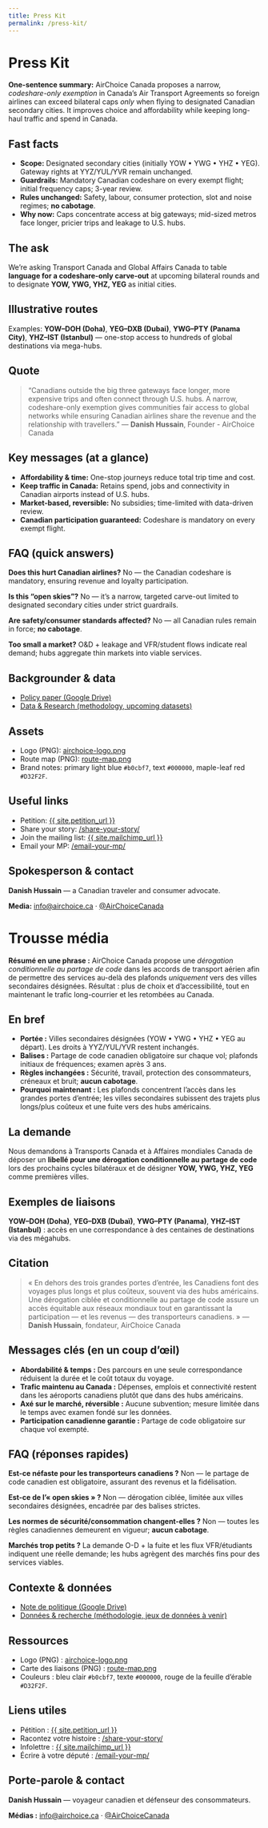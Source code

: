 ```yaml
---
title: Press Kit
permalink: /press-kit/
---
```


<div class="lang-en">
  <h1>Press Kit</h1>

  <p><strong>One-sentence summary:</strong> AirChoice Canada proposes a narrow, <em>codeshare-only exemption</em> in Canada’s Air Transport Agreements so foreign airlines can exceed bilateral caps <em>only</em> when flying to designated Canadian secondary cities. It improves choice and affordability while keeping long-haul traffic and spend in Canada.</p>

  <h2>Fast facts</h2>
  <ul>
    <li><strong>Scope:</strong> Designated secondary cities (initially YOW • YWG • YHZ • YEG). Gateway rights at YYZ/YUL/YVR remain unchanged.</li>
    <li><strong>Guardrails:</strong> Mandatory Canadian codeshare on every exempt flight; initial frequency caps; 3-year review.</li>
    <li><strong>Rules unchanged:</strong> Safety, labour, consumer protection, slot and noise regimes; <strong>no cabotage</strong>.</li>
    <li><strong>Why now:</strong> Caps concentrate access at big gateways; mid-sized metros face longer, pricier trips and leakage to U.S. hubs.</li>
  </ul>

  <h2>The ask</h2>
  <p>We’re asking Transport Canada and Global Affairs Canada to table <strong>language for a codeshare-only carve-out</strong> at upcoming bilateral rounds and to designate <strong>YOW, YWG, YHZ, YEG</strong> as initial cities.</p>

  <h2>Illustrative routes</h2>
  <p>Examples: <strong>YOW–DOH (Doha)</strong>, <strong>YEG–DXB (Dubai)</strong>, <strong>YWG–PTY (Panama City)</strong>, <strong>YHZ–IST (Istanbul)</strong> — one-stop access to hundreds of global destinations via mega-hubs.</p>

  <h2>Quote</h2>
  <blockquote>
    “Canadians outside the big three gateways face longer, more expensive trips and often connect through U.S. hubs. A narrow, codeshare-only exemption gives communities fair access to global networks while ensuring Canadian airlines share the revenue and the relationship with travellers.” — <strong>Danish Hussain</strong>, Founder - AirChoice Canada
  </blockquote>

  <h2>Key messages (at a glance)</h2>
  <ul>
    <li><strong>Affordability & time:</strong> One-stop journeys reduce total trip time and cost.</li>
    <li><strong>Keep traffic in Canada:</strong> Retains spend, jobs and connectivity in Canadian airports instead of U.S. hubs.</li>
    <li><strong>Market-based, reversible:</strong> No subsidies; time-limited with data-driven review.</li>
    <li><strong>Canadian participation guaranteed:</strong> Codeshare is mandatory on every exempt flight.</li>
  </ul>

  <h2>FAQ (quick answers)</h2>
  <p><strong>Does this hurt Canadian airlines?</strong> No — the Canadian codeshare is mandatory, ensuring revenue and loyalty participation.</p>
  <p><strong>Is this “open skies”?</strong> No — it’s a narrow, targeted carve-out limited to designated secondary cities under strict guardrails.</p>
  <p><strong>Are safety/consumer standards affected?</strong> No — all Canadian rules remain in force; <strong>no cabotage</strong>.</p>
  <p><strong>Too small a market?</strong> O&D + leakage and VFR/student flows indicate real demand; hubs aggregate thin markets into viable services.</p>

  <h2>Backgrounder & data</h2>
  <ul>
    <li><a href="{{ site.policy_paper_url }}" target="_blank" rel="noopener" onclick="trackPDFClick('Policy Brief', 'press-kit')">Policy paper (Google Drive)</a></li>
    <li><a href="{{ '/data-research/' | relative_url }}">Data &amp; Research (methodology, upcoming datasets)</a></li>
  </ul>

  <h2>Assets</h2>
  <ul>
    <li>Logo (PNG): <a href="{{ '/assets/img/airchoice-logo.png' | relative_url }}">airchoice-logo.png</a></li>
    <li>Route map (PNG): <a href="{{ '/assets/img/route-map.png' | relative_url }}">route-map.png</a></li>
    <li>Brand notes: primary light blue <code>#b0cbf7</code>, text <code>#000000</code>, maple-leaf red <code>#D32F2F</code>.</li>
  </ul>

  <h2>Useful links</h2>
  <ul>
    <li>Petition: <a href="{{ site.petition_url }}" target="_blank" rel="noopener">{{ site.petition_url }}</a></li>
    <li>Share your story: <a href="{{ '/share-your-story/' | relative_url }}">/share-your-story/</a></li>
    <li>Join the mailing list: <a href="{{ site.mailchimp_url }}" target="_blank" rel="noopener">{{ site.mailchimp_url }}</a></li>
    <li>Email your MP: <a href="{{ '/email-your-mp/' | relative_url }}">/email-your-mp/</a></li>
  </ul>

  <h2>Spokesperson & contact</h2>
  <p><strong>Danish Hussain</strong> — a Canadian traveler and consumer advocate.</p>
  <p><strong>Media:</strong> <a href="mailto:info@airchoice.ca">info@airchoice.ca</a> · <a href="https://x.com/AirChoiceCanada" target="_blank" rel="noopener">@AirChoiceCanada</a></p>
</div>
<script>
function trackPDFClick(pdfName, sourceLocation) {
  gtag('event', 'pdf_download', {
    'pdf_name': pdfName,
    'source_location': sourceLocation,
    'link_url': event.target.href
  });
}
</script>
<div class="lang-fr">
  <h1>Trousse média</h1>

  <p><strong>Résumé en une phrase&nbsp;:</strong> AirChoice Canada propose une <em>dérogation conditionnelle au partage de code</em> dans les accords de transport aérien afin de permettre des services au-delà des plafonds <em>uniquement</em> vers des villes secondaires désignées. Résultat&nbsp;: plus de choix et d’accessibilité, tout en maintenant le trafic long-courrier et les retombées au Canada.</p>

  <h2>En bref</h2>
  <ul>
    <li><strong>Portée&nbsp;:</strong> Villes secondaires désignées (YOW • YWG • YHZ • YEG au départ). Les droits à YYZ/YUL/YVR restent inchangés.</li>
    <li><strong>Balises&nbsp;:</strong> Partage de code canadien obligatoire sur chaque vol; plafonds initiaux de fréquences; examen après 3&nbsp;ans.</li>
    <li><strong>Règles inchangées&nbsp;:</strong> Sécurité, travail, protection des consommateurs, créneaux et bruit; <strong>aucun cabotage</strong>.</li>
    <li><strong>Pourquoi maintenant&nbsp;:</strong> Les plafonds concentrent l’accès dans les grandes portes d’entrée; les villes secondaires subissent des trajets plus longs/plus coûteux et une fuite vers des hubs américains.</li>
  </ul>

  <h2>La demande</h2>
  <p>Nous demandons à Transports Canada et à Affaires mondiales Canada de déposer un <strong>libellé pour une dérogation conditionnelle au partage de code</strong> lors des prochains cycles bilatéraux et de désigner <strong>YOW, YWG, YHZ, YEG</strong> comme premières villes.</p>

  <h2>Exemples de liaisons</h2>
  <p><strong>YOW–DOH (Doha)</strong>, <strong>YEG–DXB (Dubaï)</strong>, <strong>YWG–PTY (Panama)</strong>, <strong>YHZ–IST (Istanbul)</strong>&nbsp;: accès en une correspondance à des centaines de destinations via des mégahubs.</p>

  <h2>Citation</h2>
  <blockquote>
    «&nbsp;En dehors des trois grandes portes d’entrée, les Canadiens font des voyages plus longs et plus coûteux, souvent via des hubs américains. Une dérogation ciblée et conditionnelle au partage de code assure un accès équitable aux réseaux mondiaux tout en garantissant la participation — et les revenus — des transporteurs canadiens.&nbsp;» — <strong>Danish Hussain</strong>, fondateur, AirChoice Canada
  </blockquote>

  <h2>Messages clés (en un coup d’œil)</h2>
  <ul>
    <li><strong>Abordabilité & temps&nbsp;:</strong> Des parcours en une seule correspondance réduisent la durée et le coût totaux du voyage.</li>
    <li><strong>Trafic maintenu au Canada&nbsp;:</strong> Dépenses, emplois et connectivité restent dans les aéroports canadiens plutôt que dans des hubs américains.</li>
    <li><strong>Axé sur le marché, réversible&nbsp;:</strong> Aucune subvention; mesure limitée dans le temps avec examen fondé sur les données.</li>
    <li><strong>Participation canadienne garantie&nbsp;:</strong> Partage de code obligatoire sur chaque vol exempté.</li>
  </ul>

  <h2>FAQ (réponses rapides)</h2>
  <p><strong>Est-ce néfaste pour les transporteurs canadiens&nbsp;?</strong> Non — le partage de code canadien est obligatoire, assurant des revenus et la fidélisation.</p>
  <p><strong>Est-ce de l’«&nbsp;open skies&nbsp;»&nbsp;?</strong> Non — dérogation ciblée, limitée aux villes secondaires désignées, encadrée par des balises strictes.</p>
  <p><strong>Les normes de sécurité/consommation changent-elles&nbsp;?</strong> Non — toutes les règles canadiennes demeurent en vigueur; <strong>aucun cabotage</strong>.</p>
  <p><strong>Marchés trop petits&nbsp;?</strong> La demande O-D + la fuite et les flux VFR/étudiants indiquent une réelle demande; les hubs agrègent des marchés fins pour des services viables.</p>

  <h2>Contexte & données</h2>
  <ul>
    <li><a href="{{ site.policy_paper_fr_url | default: site.policy_paper_url }}" target="_blank" rel="noopener" onclick="trackPDFClick('Policy Brief FR', 'press-kit')">Note de politique (Google Drive)</a></li>
    <li><a href="{{ '/data-research/' | relative_url }}">Données &amp; recherche (méthodologie, jeux de données à venir)</a></li>
  </ul>

  <h2>Ressources</h2>
  <ul>
    <li>Logo (PNG)&nbsp;: <a href="{{ '/assets/img/airchoice-logo.png' | relative_url }}">airchoice-logo.png</a></li>
    <li>Carte des liaisons (PNG)&nbsp;: <a href="{{ '/assets/img/route-map.png' | relative_url }}">route-map.png</a></li>
    <li>Couleurs&nbsp;: bleu clair <code>#b0cbf7</code>, texte <code>#000000</code>, rouge de la feuille d’érable <code>#D32F2F</code>.</li>
  </ul>

  <h2>Liens utiles</h2>
  <ul>
    <li>Pétition&nbsp;: <a href="{{ site.petition_url }}" target="_blank" rel="noopener">{{ site.petition_url }}</a></li>
    <li>Racontez votre histoire&nbsp;: <a href="{{ '/share-your-story/' | relative_url }}">/share-your-story/</a></li>
    <li>Infolettre&nbsp;: <a href="{{ site.mailchimp_url }}" target="_blank" rel="noopener">{{ site.mailchimp_url }}</a></li>
    <li>Écrire à votre député&nbsp;: <a href="{{ '/email-your-mp/' | relative_url }}">/email-your-mp/</a></li>
  </ul>

  <h2>Porte-parole & contact</h2>
  <p><strong>Danish Hussain</strong> — voyageur canadien et défenseur des consommateurs.</p>
  <p><strong>Médias&nbsp;:</strong> <a href="mailto:info@airchoice.ca">info@airchoice.ca</a> · <a href="https://x.com/AirChoiceCanada" target="_blank" rel="noopener">@AirChoiceCanada</a></p>
</div>
